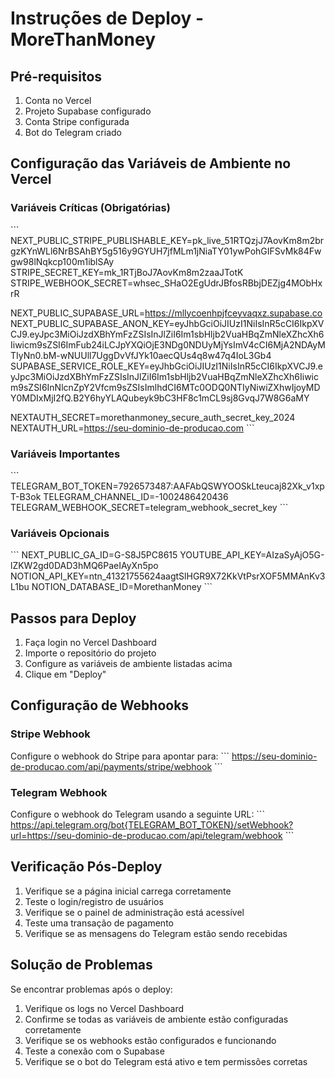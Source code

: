 # Instruções de Deploy - MoreThanMoney

## Pré-requisitos

1. Conta no Vercel
2. Projeto Supabase configurado
3. Conta Stripe configurada
4. Bot do Telegram criado

## Configuração das Variáveis de Ambiente no Vercel

### Variáveis Críticas (Obrigatórias)

\`\`\`
NEXT_PUBLIC_STRIPE_PUBLISHABLE_KEY=pk_live_51RTQzjJ7AovKm8m2brgzKYnWLl6NrBSAhBY5g516y9GYUH7jfMLm1jNiaTY01ywPohGIFSvMk84Fwgw98lNqkcp100m1iblSAy
STRIPE_SECRET_KEY=mk_1RTjBoJ7AovKm8m2zaaJTotK
STRIPE_WEBHOOK_SECRET=whsec_SHaO2EgUdrJBfosRBbjDEZjg4MObHxrR

NEXT_PUBLIC_SUPABASE_URL=https://mllycoenhpjfceyvaqxz.supabase.co
NEXT_PUBLIC_SUPABASE_ANON_KEY=eyJhbGciOiJIUzI1NiIsInR5cCI6IkpXVCJ9.eyJpc3MiOiJzdXBhYmFzZSIsInJlZiI6Im1sbHljb2VuaHBqZmNleXZhcXh6Iiwicm9sZSI6ImFub24iLCJpYXQiOjE3NDg0NDUyMjYsImV4cCI6MjA2NDAyMTIyNn0.bM-wNUUll7UggDvVfJYk10aecQUs4q8w47q4IoL3Gb4
SUPABASE_SERVICE_ROLE_KEY=eyJhbGciOiJIUzI1NiIsInR5cCI6IkpXVCJ9.eyJpc3MiOiJzdXBhYmFzZSIsInJlZiI6Im1sbHljb2VuaHBqZmNleXZhcXh6Iiwicm9sZSI6InNlcnZpY2Vfcm9sZSIsImlhdCI6MTc0ODQ0NTIyNiwiZXhwIjoyMDY0MDIxMjI2fQ.B2Y6hyYLAQubeyk9bC3HF8c1mCL9sj8GvqJ7W8G6aMY

NEXTAUTH_SECRET=morethanmoney_secure_auth_secret_key_2024
NEXTAUTH_URL=https://seu-dominio-de-producao.com
\`\`\`

### Variáveis Importantes

\`\`\`
TELEGRAM_BOT_TOKEN=7926573487:AAFAbQSWYOOSkLteucaj82Xk_v1xpT-B3ok
TELEGRAM_CHANNEL_ID=-1002486420436
TELEGRAM_WEBHOOK_SECRET=telegram_webhook_secret_key
\`\`\`

### Variáveis Opcionais

\`\`\`
NEXT_PUBLIC_GA_ID=G-S8J5PC8615
YOUTUBE_API_KEY=AIzaSyAjO5G-lZKW2gd0DAD3hMQ6PaeIAyXn5po
NOTION_API_KEY=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
NOTION_DATABASE_ID=MorethanMoney
\`\`\`

## Passos para Deploy

1. Faça login no Vercel Dashboard
2. Importe o repositório do projeto
3. Configure as variáveis de ambiente listadas acima
4. Clique em "Deploy"

## Configuração de Webhooks

### Stripe Webhook

Configure o webhook do Stripe para apontar para:
\`\`\`
https://seu-dominio-de-producao.com/api/payments/stripe/webhook
\`\`\`

### Telegram Webhook

Configure o webhook do Telegram usando a seguinte URL:
\`\`\`
https://api.telegram.org/bot{TELEGRAM_BOT_TOKEN}/setWebhook?url=https://seu-dominio-de-producao.com/api/telegram/webhook
\`\`\`

## Verificação Pós-Deploy

1. Verifique se a página inicial carrega corretamente
2. Teste o login/registro de usuários
3. Verifique se o painel de administração está acessível
4. Teste uma transação de pagamento
5. Verifique se as mensagens do Telegram estão sendo recebidas

## Solução de Problemas

Se encontrar problemas após o deploy:

1. Verifique os logs no Vercel Dashboard
2. Confirme se todas as variáveis de ambiente estão configuradas corretamente
3. Verifique se os webhooks estão configurados e funcionando
4. Teste a conexão com o Supabase
5. Verifique se o bot do Telegram está ativo e tem permissões corretas

